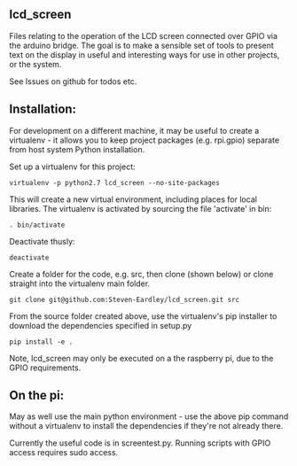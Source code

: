 ## lcd_screen

Files relating to the operation of the LCD screen connected over GPIO via the arduino bridge.
The goal is to make a sensible set of tools to present text on the display in useful and interesting ways for use in other projects, or the system.

See Issues on github for todos etc.

## Installation:

For development on a different machine, it may be useful to create a virtualenv - it allows you to keep project packages (e.g. rpi.gpio) separate from host system Python installation.

Set up a virtualenv for this project:

	virtualenv -p python2.7 lcd_screen --no-site-packages

This will create a new virtual environment, including places for local libraries. The virtualenv is activated by sourcing the file 'activate' in bin:

	. bin/activate

Deactivate thusly:

	deactivate

Create a folder for the code, e.g. src, then clone (shown below) or clone straight into the virtualenv main folder.

	git clone git@github.com:Steven-Eardley/lcd_screen.git src

From the source folder created above, use the virtualenv's pip installer to download the dependencies specified in setup.py

	pip install -e .

Note, lcd_screen may only be executed on a the raspberry pi, due to the GPIO requirements.

## On the pi:

May as well use the main python environment - use the above pip command without a virtualenv to install the dependencies if they're not already there.

Currently the useful code is in screentest.py. Running scripts with GPIO access requires sudo access.
